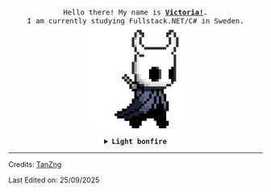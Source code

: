   <p align="center">
  <br>
  <samp>
    Hello there! My name is <b><a rel="nofollow noopener noreferrer" target="_blank" href="https://tanx.dev">Victoria!</a></b>.
    <br>I am currently studying Fullstack.NET/C# in Sweden.<br>
</samp>
  <img src="https://raw.githubusercontent.com/TanZng/TanZng/master/assets/hollor_knight3.gif" width="200">
</p>
<details align="center">
<summary> <b> <samp> Light bonfire </samp></b></summary>
<samp>
 <b><h2 style="color: #fc6203">B O N F I R E &nbsp; L I T !</h2> </b>
<img src="https://raw.githubusercontent.com/TanZng/TanZng/master/assets/bonefire.gif" width="200">

  <a rel="nofollow noopener noreferrer" target="_blank" href="https://www.linkedin.com/in/victoria-linden/">
  <img src="https://raw.githubusercontent.com/TanZng/TanZng/master/assets/linkedin.png" width="30px" alt="LinkedIn"></a>
  &nbsp; 
  &nbsp;
  
  &nbsp; 
  &nbsp;
  
  &nbsp;
  &nbsp;
  
</p> 
</samp>
</details>
<hr>
<p>Credits: <a href="https://github.com/TanZng">TanZng</a></p>
<p>Last Edited on: 25/09/2025</p> 
